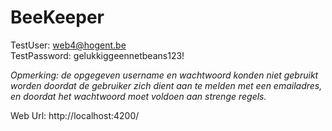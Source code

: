 # BeeKeeper
TestUser: web4@hogent.be<br>
TestPassword: gelukkiggeennetbeans123!<br>

<i>Opmerking: de opgegeven username en wachtwoord konden niet gebruikt worden doordat de gebruiker zich dient aan te melden met een emailadres, en doordat het wachtwoord moet voldoen aan strenge regels.</i>

Web Url: http://localhost:4200/

